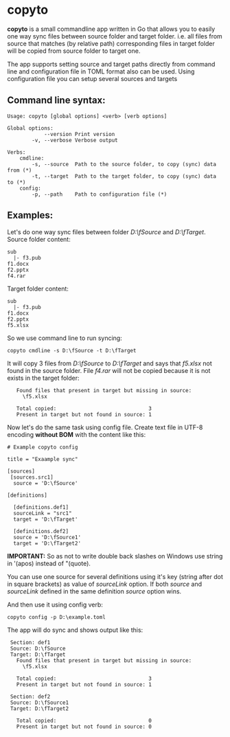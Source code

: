 copyto
======


**copyto** is a small commandline app written in Go that allows you to easily one way
sync files between source folder and target folder. i.e. all files from source that
matches (by relative path) corresponding files in target folder will be copied from source folder to
target one.

The app supports setting source and target paths directly from command line and configuration file
in TOML format also can be used. Using configuration file you can setup several sources and targets

Command line syntax:
--------------------
```
Usage: copyto [global options] <verb> [verb options]

Global options:
            --version Print version
        -v, --verbose Verbose output

Verbs:
    cmdline:
        -s, --source  Path to the source folder, to copy (sync) data from (*)
        -t, --target  Path to the target folder, to copy (sync) data to (*)
    config:
        -p, --path    Path to configuration file (*)
```

Examples:
---------

Let's do one way sync files between folder *D:\fSource* and *D:\fTarget*. Source folder content:
```
sub
  |- f3.pub
f1.docx
f2.pptx
f4.rar
```

Target folder content:
```
sub
  |- f3.pub
f1.docx
f2.pptx
f5.xlsx
```

So we use command line to run syncing:
```
copyto cmdline -s D:\fSource -t D:\fTarget
```

It will copy 3 files from *D:\fSource* to *D:\fTarget* and says that *f5.xlsx* not found in the source folder. File *f4.rar* will not be copied because it is not exists in the target folder:

```
   Found files that present in target but missing in source:
     \f5.xlsx

   Total copied:                              3
   Present in target but not found in source: 1
```

Now let's do the same task using config file. Create text file in UTF-8 encoding **without BOM** with the content like this:
```
# Example copyto config

title = "Exaample sync"

[sources]
 [sources.src1]
  source = 'D:\fSource'

[definitions]

  [definitions.def1]
  sourceLink = "src1"
  target = 'D:\fTarget'

  [definitions.def2]
  source = 'D:\fSource1'
  target = 'D:\fTarget2'
```
**IMPORTANT:** So as not to write double back slashes on Windows use string in '(apos) instead of "(quote).

You can use one source for several definitions using it's key (string after dot in square brackets) as value of *sourceLink* option. If both *source* and *sourceLink* defined in the
same definition *source* option wins.

And then use it using config verb:
```
copyto config -p D:\example.toml
```
The app will do sync and shows output like this:
```
 Section: def1
 Source: D:\fSource
 Target: D:\fTarget
   Found files that present in target but missing in source:
     \f5.xlsx

   Total copied:                              3
   Present in target but not found in source: 1

 Section: def2
 Source: D:\fSource1
 Target: D:\fTarget2

   Total copied:                              0
   Present in target but not found in source: 0
```